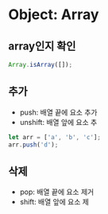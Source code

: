 # Object: Array

## array인지 확인

```javascript
Array.isArray([]);
```

## 추가

* push: 배열 끝에 요소 추가
* unshift: 배열 앞에 요소 추

```javascript
let arr = ['a', 'b', 'c'];
arr.push('d');
```

## 삭제

* pop: 배열 끝에 요소 제거
* shift: 배열 앞에 요소 제

